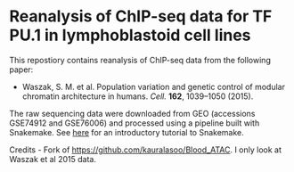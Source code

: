 # Reanalysis of ChIP-seq data for TF PU.1 in lymphoblastoid cell lines



This repostiory contains reanalysis of ChIP-seq data from the following paper:

* Waszak, S. M. et al. Population variation and genetic control of modular chromatin architecture in humans. *Cell.* **162**, 1039–1050 (2015).

The raw sequencing data were downloaded from GEO (accessions GSE74912 and GSE76006) and processed using a pipeline built with Snakemake. See [here](http://snakemake.bitbucket.org/snakemake-tutorial.html) for an introductory tutorial to Snakemake.


Credits - Fork of https://github.com/kauralasoo/Blood_ATAC. I only look at Waszak et al 2015 data.